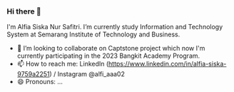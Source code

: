 ### Hi there 👋

I'm Alfia Siska Nur Safitri. I’m currently study Information and Technology System at Semarang Institute of Technology and Business.    
- 👯 I’m looking to collaborate on Captstone project which now I'm currently participating in the 2023 Bangkit Academy Program.  
- 📫 How to reach me: LinkedIn (https://www.linkedin.com/in/alfia-siska-9759a2251) / Instagram @alfi_aaa02
- 😄 Pronouns: ...

